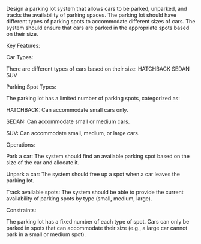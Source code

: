 Design a parking lot system that allows cars to be parked, unparked, and tracks the availability of parking spaces. The parking lot should have different types of parking spots to accommodate different sizes of cars. The system should ensure that cars are parked in the appropriate spots based on their size.

Key Features:

Car Types:

There are different types of cars based on their size:
HATCHBACK
SEDAN
SUV

Parking Spot Types:

The parking lot has a limited number of parking spots, categorized as:

HATCHBACK: Can accommodate small cars only.

SEDAN: Can accommodate small or medium cars.

SUV: Can accommodate small, medium, or large cars.

Operations:

Park a car: The system should find an available parking spot based on the size of the car and allocate it.

Unpark a car: The system should free up a spot when a car leaves the parking lot.

Track available spots: The system should be able to provide the current availability of parking spots by type (small, medium, large).

Constraints:

The parking lot has a fixed number of each type of spot.
Cars can only be parked in spots that can accommodate their size (e.g., a large car cannot park in a small or medium spot).
